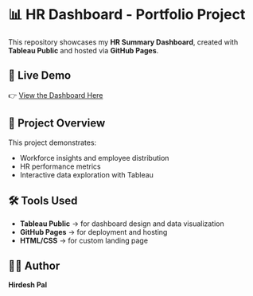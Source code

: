# 📊 HR Dashboard - Portfolio Project

This repository showcases my **HR Summary Dashboard**, created with **Tableau Public** and hosted via **GitHub Pages**.

## 🔗 Live Demo
👉 [View the Dashboard Here](https://hirdeshpal15.github.io/HR-Dashboard-Portfolio/)

## 📌 Project Overview
This project demonstrates:
- Workforce insights and employee distribution
- HR performance metrics
- Interactive data exploration with Tableau

## 🛠 Tools Used
- **Tableau Public** → for dashboard design and data visualization  
- **GitHub Pages** → for deployment and hosting  
- **HTML/CSS** → for custom landing page  

## 👨‍💻 Author
**Hirdesh Pal**

